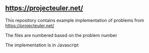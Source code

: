 ## https://projecteuler.net/

This repository contains example implementation of problems from https://projecteuler.net/

The files are numbered based on the problem number

The implementation is in Javascript
